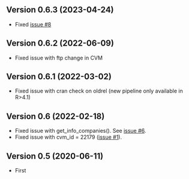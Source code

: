 ## Version 0.6.3 (2023-04-24)

- Fixed [issue #8](https://github.com/msperlin/GetDFPData2/issues/8)

## Version 0.6.2 (2022-06-09)

- Fixed issue with ftp change in CVM

## Version 0.6.1 (2022-03-02)

- Fixed issue with cran check on oldrel (new pipeline only available in R>4.1)

## Version 0.6 (2022-02-18)

- Fixed issue with get_info_companies(). See [issue #6](https://github.com/msperlin/GetDFPData2/issues/6/).
- Fixed issue with cvm_id = 22179 ([issue #1](https://github.com/msperlin/GetDFPData2/issues/1/)).

## Version 0.5 (2020-06-11)

- First
